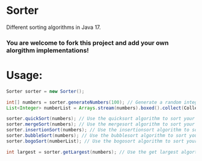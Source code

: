 # Sorter
Different sorting algorithms in Java 17.

### You are welcome to fork this project and add your own alorgithm implementations!

# Usage:
```java
Sorter sorter = new Sorter();

int[] numbers = sorter.generateNumbers(100); // Generate a random integer array of size n.
List<Integer> numberList = Arrays.stream(numbers).boxed().collect(Collectors.toList()); // Use the randomly generated array converted to a list to be used in the bogoSort() method.

sorter.quickSort(numbers); // Use the quicksort algorithm to sort your array.
sorter.mergeSort(numbers); // Use the mergesort algorithm to sort your array.
sorter.insertionSort(numbers); // Use the insertionsort algorithm to sort your array.
sorter.bubbleSort(numbers); // Use the bubblesort algorithm to sort your array.
sorter.bogoSort(numberList); // Use the bogosort algorithm to sort your array.

int largest = sorter.getLargest(numbers); // Use the get largest algorthm to get the largest element in the array.
```
